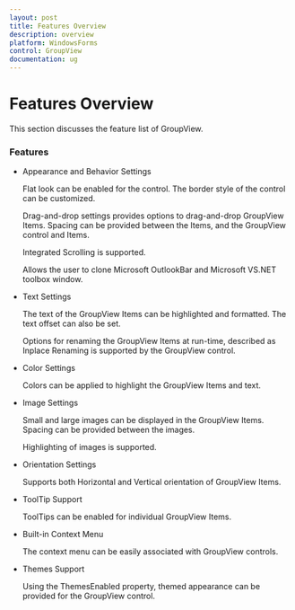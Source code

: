 ```yaml
---
layout: post
title: Features Overview
description: overview
platform: WindowsForms
control: GroupView
documentation: ug
---
```

# Features Overview

This section discusses the feature list of GroupView.

### Features

 * Appearance and Behavior Settings
    
	Flat look can be enabled for the control. The border style of the control can be customized.

    Drag-and-drop settings provides options to drag-and-drop GroupView Items. Spacing can be provided between the Items, and the GroupView control and Items. 

    Integrated Scrolling is supported.

    Allows the user to clone Microsoft OutlookBar and Microsoft VS.NET toolbox window. 
	
 * Text Settings

    The text of the GroupView Items can be highlighted and formatted. The text offset can also be set.

    Options for renaming the GroupView Items at run-time, described as Inplace Renaming is supported by the GroupView control.

 * Color Settings

    Colors can be applied to highlight the GroupView Items and text. 

 * Image Settings

    Small and large images can be displayed in the GroupView Items. Spacing can be provided between the images.

    Highlighting of images is supported.

 * Orientation Settings

    Supports both Horizontal and Vertical orientation of GroupView Items.

 * ToolTip Support

    ToolTips can be enabled for individual GroupView Items.                                         

 * Built-in Context Menu

    The context menu can be easily associated with GroupView controls.

 * Themes Support

    Using the ThemesEnabled property, themed appearance can be provided for the GroupView control. 